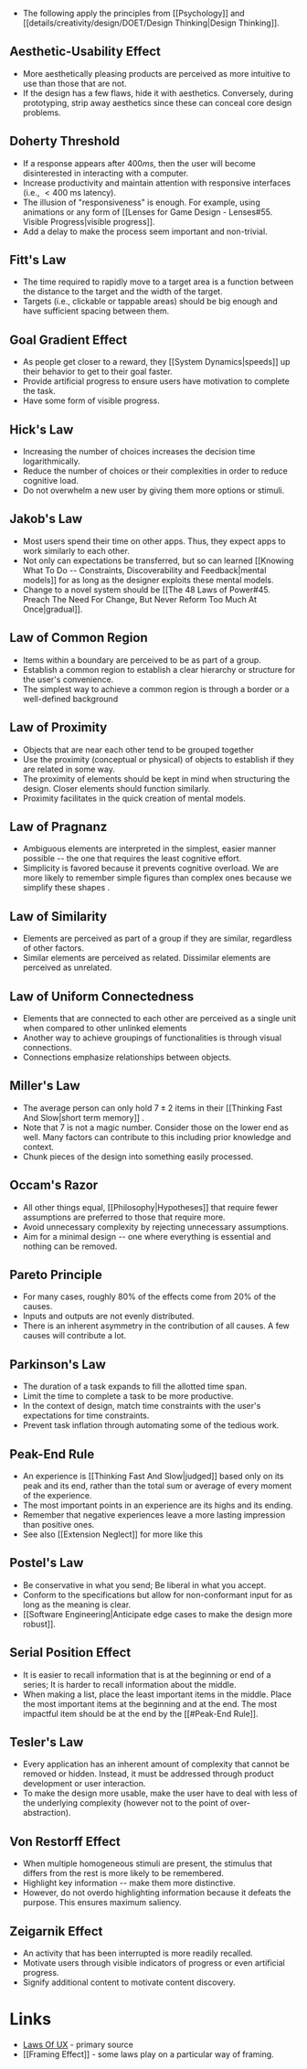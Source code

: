 * The following apply the principles from [[Psychology]] and [[details/creativity/design/DOET/Design Thinking|Design Thinking]]. 

## Aesthetic-Usability Effect 
* More aesthetically pleasing products are perceived as more intuitive to use than those that are not. 
* If the design has a few flaws, hide it with aesthetics. Conversely, during prototyping, strip away aesthetics since these can conceal core design problems. 

## Doherty Threshold 
* If a response appears after $400 ms$, then the user will become disinterested in interacting with a computer. 
* Increase productivity and maintain attention with responsive interfaces (i.e., $<400$ ms latency). 
* The illusion of "responsiveness" is enough. For example, using animations or any form of [[Lenses for Game Design - Lenses#55. Visible Progress|visible progress]].
* Add a delay to make the process seem important and non-trivial. 

## Fitt's Law 
* The time required to rapidly move to a target area is a function between the distance to the target and the width of the target. 
* Targets (i.e., clickable or tappable areas) should be big enough and have sufficient spacing between them. 

## Goal Gradient Effect 
* As people get closer to a reward, they [[System Dynamics|speeds]] up their behavior to get to their goal faster. 
* Provide artificial progress to ensure users have motivation to complete the task. 
* Have some form of visible progress. 

## Hick's Law 
* Increasing the number of choices increases the decision time logarithmically. 
* Reduce the number of choices or their complexities in order to reduce cognitive load. 
* Do not overwhelm a new user by giving them more options or stimuli. 

## Jakob's Law 
* Most users spend their time on other apps. Thus, they expect apps to work similarly to each other. 
* Not only can expectations be transferred, but so can learned [[Knowing What To Do -- Constraints, Discoverability and Feedback|mental models]] for as long as the designer exploits these mental models. 
* Change to a novel system should be [[The 48 Laws of Power#45. Preach The Need For Change, But Never Reform Too Much At Once|gradual]]. 

## Law of Common Region 
* Items within a boundary are perceived to be as part of a group. 
* Establish a common region to establish a clear hierarchy or structure for the user's convenience. 
* The simplest way to achieve a common region is through a border or a well-defined background

## Law of Proximity 
* Objects that are near each other tend to be grouped together 
* Use the proximity (conceptual or physical) of objects to establish if they are related in some way. 
* The proximity of elements should be kept in mind when structuring the design. Closer elements should function similarly. 
* Proximity facilitates in the quick creation of mental models. 

## Law of Pragnanz
* Ambiguous elements are interpreted in the simplest, easier manner possible -- the one that requires the least cognitive effort. 
* Simplicity is favored because it prevents cognitive overload. We are more likely to remember simple figures than complex ones because we simplify these shapes .

## Law of Similarity 
* Elements are perceived as part of a group if they are similar, regardless of other factors. 
* Similar elements are perceived as related. Dissimilar elements are perceived as unrelated. 

## Law of Uniform Connectedness 
* Elements that are connected to each other are perceived as a single unit when compared to other unlinked elements 
* Another way to achieve groupings of functionalities is through visual connections. 
* Connections emphasize relationships between objects. 

## Miller's Law 
* The average person can only hold $7\pm 2$ items in their [[Thinking Fast And Slow|short term memory]] .
* Note that $7$ is not a magic number. Consider those on the lower end as well. Many factors can contribute to this including prior knowledge and context. 
* Chunk pieces of the design into something easily processed. 

## Occam's Razor 
* All other things equal, [[Philosophy|Hypotheses]] that require fewer assumptions are preferred to those that require more. 
* Avoid unnecessary complexity by rejecting unnecessary assumptions. 
* Aim for a minimal design -- one where everything is essential and nothing can be removed. 

## Pareto Principle 
* For many cases, roughly $80\%$ of the effects come from $20\%$ of the causes. 
* Inputs and outputs are not evenly distributed. 
* There is an inherent asymmetry in the contribution of all causes. A few causes will contribute a lot. 

## Parkinson's Law 
* The duration of a task expands to fill the allotted time span.
* Limit the time to complete a task to be more productive. 
* In the context of design, match time constraints with the user's expectations for time constraints. 
* Prevent task inflation through automating some of the tedious work. 

## Peak-End Rule 
* An experience is [[Thinking Fast And Slow|judged]] based only on its peak and its end, rather than the total sum or average of every moment of the experience.
* The most important points in an experience are its highs and its ending. 
* Remember that negative experiences leave a more lasting impression than positive ones. 
* See also [[Extension Neglect]] for more like this

## Postel's Law 
* Be conservative in what you send; Be liberal in what you accept. 
* Conform to the specifications but allow for non-conformant input for as long as the meaning is clear.
* [[Software Engineering|Anticipate edge cases to make the design more robust]].

## Serial Position Effect  
* It is easier to recall information that is at the beginning or end of a series; It is harder to recall information about the middle.
* When making a list, place the least important items in the middle. Place the most important items at the beginning and at the end. The most impactful item should be at the end by the [[#Peak-End Rule]].

## Tesler's Law 
* Every application has an inherent amount of complexity that cannot be removed or hidden. Instead, it must be addressed through product development or user interaction. 
* To make the design more usable, make the user have to deal with less of the underlying complexity (however not to the point of over-abstraction). 

## Von Restorff Effect 
* When multiple homogeneous stimuli are present, the stimulus that differs from the rest is more likely to be remembered. 
* Highlight key information -- make them more distinctive. 
* However, do not overdo highlighting information because it defeats the purpose. This ensures maximum saliency. 

## Zeigarnik Effect 
* An activity that has been interrupted is more readily recalled. 
* Motivate users through visible indicators of progress or even artificial progress. 
* Signify additional content to motivate content discovery. 

# Links 
* [Laws Of UX](https://lawsofux.com) - primary source 
* [[Framing Effect]] - some laws play on a particular way of framing. 